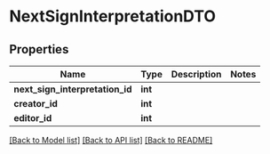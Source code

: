# NextSignInterpretationDTO

## Properties
Name | Type | Description | Notes
------------ | ------------- | ------------- | -------------
**next_sign_interpretation_id** | **int** |  | 
**creator_id** | **int** |  | 
**editor_id** | **int** |  | 

[[Back to Model list]](../README.md#documentation-for-models) [[Back to API list]](../README.md#documentation-for-api-endpoints) [[Back to README]](../README.md)


